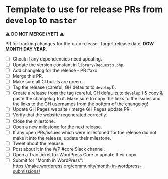 Template to use for release PRs from `develop` to `master`
===========================================================

:warning: **DO NOT MERGE (YET)** :warning:

PR for tracking changes for the x.x.x release. Target release date: **DOW MONTH DAY YEAR**.
- [ ] Check if any dependencies need updating.
- [ ] Update the version constant in `library/Requests.php`.
- [ ] Add changelog for the release - PR #xxx
- [ ] Merge this PR.
- [ ] Make sure all CI builds are green.
- [ ] Tag the release (careful, GH defaults to `develop`!).
- [ ] Create a release from the tag (careful, GH defaults to `develop`!) & copy & paste the changelog to it.
    Make sure to copy the links to the issues and the links to the GH usernames from the bottom of the changelog!
- [ ] Update GH Pages website / merge GH Pages update PR.
- [ ] Verify that the website regenerated correctly.
- [ ] Close the milestone.
- [ ] Open a new milestone for the next release.
- [ ] If any open PRs/issues which were milestoned for the release did not make it into the release, update their milestone.
- [ ] Tweet about the release.
- [ ] Post about it in the WP #core Slack channel.
- [ ] Open a Trac ticket for WordPress Core to update their copy.
- [ ] Submit for "Month in WordPress": https://make.wordpress.org/community/month-in-wordpress-submissions/
